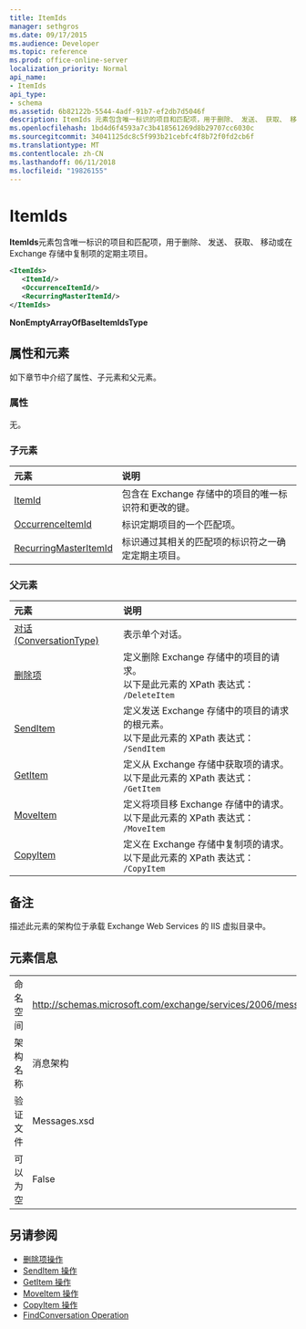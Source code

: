 ```yaml
---
title: ItemIds
manager: sethgros
ms.date: 09/17/2015
ms.audience: Developer
ms.topic: reference
ms.prod: office-online-server
localization_priority: Normal
api_name:
- ItemIds
api_type:
- schema
ms.assetid: 6b82122b-5544-4adf-91b7-ef2db7d5046f
description: ItemIds 元素包含唯一标识的项目和匹配项，用于删除、 发送、 获取、 移动或在 Exchange 存储中复制项的定期主项目。
ms.openlocfilehash: 1bd4d6f4593a7c3b418561269d8b29707cc6030c
ms.sourcegitcommit: 34041125dc8c5f993b21cebfc4f8b72f0fd2cb6f
ms.translationtype: MT
ms.contentlocale: zh-CN
ms.lasthandoff: 06/11/2018
ms.locfileid: "19826155"
---
```

# <a name="itemids"></a>ItemIds
  
**ItemIds**元素包含唯一标识的项目和匹配项，用于删除、 发送、 获取、 移动或在 Exchange 存储中复制项的定期主项目。
  
```xml
<ItemIds>
   <ItemId/>
   <OccurrenceItemId/>
   <RecurringMasterItemId/>
</ItemIds>
```

**NonEmptyArrayOfBaseItemIdsType**

## <a name="attributes-and-elements"></a>属性和元素

如下章节中介绍了属性、子元素和父元素。 
  
### <a name="attributes"></a>属性

无。
  
### <a name="child-elements"></a>子元素

|**元素**|**说明**|
|:-----|:-----|
|[ItemId](itemid.md) <br/> |包含在 Exchange 存储中的项目的唯一标识符和更改的键。  <br/> |
|[OccurrenceItemId](occurrenceitemid.md) <br/> |标识定期项目的一个匹配项。  <br/> |
|[RecurringMasterItemId](recurringmasteritemid.md) <br/> |标识通过其相关的匹配项的标识符之一确定定期主项目。  <br/> |
   
### <a name="parent-elements"></a>父元素

|**元素**|**说明**|
|:-----|:-----|
|[对话 (ConversationType)](conversation-conversationtype.md) <br/> |表示单个对话。  <br/> |
|[删除项](deleteitem.md) <br/> |定义删除 Exchange 存储中的项目的请求。  <br/> 以下是此元素的 XPath 表达式：  <br/>  `/DeleteItem` <br/> |
|[SendItem](senditem.md) <br/> |定义发送 Exchange 存储中的项目的请求的根元素。  <br/> 以下是此元素的 XPath 表达式：  <br/>  `/SendItem` <br/> |
|[GetItem](getitem.md) <br/> |定义从 Exchange 存储中获取项的请求。  <br/> 以下是此元素的 XPath 表达式：  <br/>  `/GetItem` <br/> |
|[MoveItem](moveitem.md) <br/> |定义将项目移 Exchange 存储中的请求。  <br/> 以下是此元素的 XPath 表达式：  <br/>  `/MoveItem` <br/> |
|[CopyItem](copyitem.md) <br/> |定义在 Exchange 存储中复制项的请求。  <br/> 以下是此元素的 XPath 表达式：  <br/>  `/CopyItem` <br/> |
   
## <a name="remarks"></a>备注

描述此元素的架构位于承载 Exchange Web Services 的 IIS 虚拟目录中。
  
## <a name="element-information"></a>元素信息

|||
|:-----|:-----|
|命名空间  <br/> |http://schemas.microsoft.com/exchange/services/2006/messages  <br/> |
|架构名称  <br/> |消息架构  <br/> |
|验证文件  <br/> |Messages.xsd  <br/> |
|可以为空  <br/> |False  <br/> |
   
## <a name="see-also"></a>另请参阅

- [删除项操作](deleteitem-operation.md)
- [SendItem 操作](senditem-operation.md) 
- [GetItem 操作](getitem-operation.md)
- [MoveItem 操作](moveitem-operation.md)
- [CopyItem 操作](copyitem-operation.md)
- [FindConversation Operation](findconversation-operation.md)

